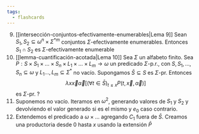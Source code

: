 ```yaml
---
tags:
  - flashcards
---
```

09. [[intersección-conjuntos-efectivamente-enumerables|Lema 9]] Sean $S_1,S_2\subseteq\omega^n\times\Sigma^{*m}$ conjuntos $\Sigma$-efectivamente enumerables. Entonces $S_1\cap S_2$ es $\Sigma$-efectivamente enumerable
10. [[lemma-cuantificación-acotada|Lema 10]] Sea $\Sigma$ un alfabeto finito. Sea $P:S\times S_1\times\dots\times S_n\times L_1\times\dots\times L_m\to\omega$ un predicado $\Sigma$-p.r., con $S,S_1,\dots,S_n\subseteq\omega$ y $L_1\dots,L_m\subseteq\Sigma^*$ no vacío.
	 Supongamos $\bar S\subseteq S$ es $\Sigma$-pr. Entonces $$\lambda x\vec x\vec\alpha\left[(\forall t\in\bar{S})_{t\leq x} P(t,\vec x,\vec\alpha)\right]$$ es $\Sigma$-pr.
?
09. Suponemos no vacío. Iteramos en $\omega^2$, generando valores de $S_1$ y $S_2$ y devolviendo el valor generado si es el mismo y $e_0$ caso contrario.
10. Extendemos el predicado a $\omega\times\dots$ agregando $C_1$ fuera de $\bar S$. Creamos una productoria desde 0 hasta $x$ usando la extensión $\bar{P}$  
<!--SR:!2024-07-19,4,270-->